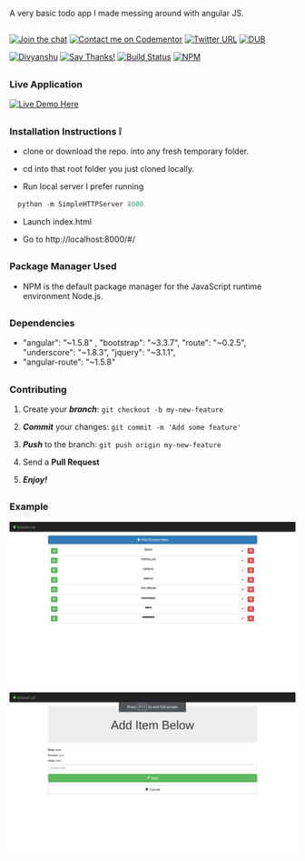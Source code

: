 A very basic todo app I made messing around with angular JS.

##

[![Join the chat](https://img.shields.io/badge/gitter-join%20chat%20%E2%86%92-brightgreen.svg)](https://gitter.im/divyanshu001)
[![Contact me on Codementor](https://cdn.codementor.io/badges/contact_me_github.svg)](https://www.codementor.io/divyanshurawat?utm_source=github&utm_medium=button&utm_term=divyanshurawat&utm_campaign=github)
[![Twitter URL](https://img.shields.io/twitter/url/http/shields.io.svg?style=social)](https://twitter.com/r46956)
[![DUB](https://img.shields.io/dub/l/vibe-d.svg?style=flat)](#)

[![Divyanshu](https://img.shields.io/badge/divyanshu-owner-brightgreen.svg?style=flat)](http://www.divyanshurawat.in)
[![Say Thanks!](https://img.shields.io/badge/Say%20Thanks-!-1EAEDB.svg)](https://saythanks.io/to/divyanshu-rawat)
[![Build Status](https://travis-ci.org/divyanshu-rawat/JS-Testing.svg?branch=master)](https://travis-ci.org/divyanshu-rawat/JS-Testing)
[![NPM](https://img.shields.io/badge/npm-v3.10.10-blue.svg)](https://www.npmjs.com/package/npm)

##

### Live Application  

[![Live Demo Here](https://img.shields.io/badge/website-up-orange.svg)](https://mygroceryapp.herokuapp.com)

##

### Installation Instructions :grey_exclamation:

* clone or download the repo. into any fresh temporary folder.

* cd into that root folder you just cloned locally.

* Run local server I prefer running 

```javascript
  python -m SimpleHTTPServer 8000
```

* Launch index.html

* Go to http://localhost:8000/#/

##

### Package Manager Used 

* NPM is the default package manager for the JavaScript runtime environment Node.js.

##

### Dependencies

* "angular": "~1.5.8" , "bootstrap": "~3.3.7", "route": "~0.2.5",  "underscore": "~1.8.3", "jquery": "~3.1.1",
* "angular-route": "~1.5.8"

##

### Contributing

1. Create your **_branch_**: `git checkout -b my-new-feature`

2. **_Commit_** your changes: `git commit -m 'Add some feature'`

3. **_Push_** to the branch: `git push origin my-new-feature`

4. Send a **Pull Request**

5. **_Enjoy!_**

##


### Example 

![alt tag](https://github.com/divyanshu-rawat/Grocery-app/blob/master/public/snapshots_of_app/grocery.png)

![alt tag](https://github.com/divyanshu-rawat/Grocery-app/blob/master/public/snapshots_of_app/add_item.png)
